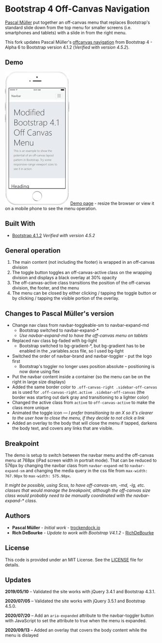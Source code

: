 # Bootstrap 4 Off-Canvas Navigation

[Pascal Müller](https://github.com/trockendock) put together an off-canvas menu that replaces Bootstrap's standard slide down from the top menu for smaller screens (i.e. smartphones and tablets) with a slide in from the right menu.

This fork updates Pascal Müller's [offcanvas navigation](https://github.com/trockendock/bootstrap4-offcanvas-nav) from Bootstrap 4 - Alpha 6 to Bootstrap version 4.1.2 (*Verified with version 4.5.2*).

## Demo
![Slider animation](images/Slider-animation.gif)
[Demo page](https://richdebourke.github.io/bootstrap4-offcanvas-nav/) - resize the browser or view it on a mobile phone to see the menu operation.

## Built With

* [Bootstrap 4.1.2](https://getbootstrap.com/) *Verified with version 4.5.2*

## General operation

1. The main content (not including the footer) is wrapped in an off-canvas division
2. The toggle button toggles an off-canvas-active class on the wrapping division and displays a black overlay at 30% opacity
3. The off-canvas-active class transitions the position of the off-canvas division, the footer, and the menu
4. The menu can be closed by either clicking / tapping the toggle button or by clicking / tapping the visible portion of the overlay.

## Changes to Pascal Müller's version

* Change nav class from navbar-toggleable-sm to navbar-expand-md
    * Bootstrap switched to navbar-expand-*
    * *Use navbar-expand-md to have the off-canvas menu on tablets*
* Replaced nav class bg-faded with bg-light
    * Bootstrap switched to bg-gradient-*, but bg-gradient has to be enabled in the _variables.scss file, so I used bg-light
* Switched the order of navbar-brand and navbar-toggler - put the logo first
    * Bootstrap's toggler no longer uses position absolute – positioning is now done using flex
* Put the navbar content inside a container (so the menu can be on the right in large size displays)
* Added the same border color to `.off-canvas-right .sidebar-off-canvas` as is used for `.off-canvas-right.active .sidebar-off-canvas` (the border was starting out dark gray and transitioning to a lighter color)
* Changed the active class from `active` to `off-canvas-active` to make the class more unique
* Animated the toggle icon — *I prefer transitioning to an X so it's clearer to the user how to close the menu, if they decide to not click a link*
* Added an overlay to the body that will close the menu if tapped, darkens the body text, and covers any links that are visible.

## Breakpoint

The demo is setup to switch between the navbar menu and the off-canvas menu at 768px (iPad screen width in portrait mode). That can be reduced to 576px by changing the navbar class from `navbar-expand-md` to `navbar-expand-sm` and changing the media query in the css file from `max-width: 767.98px` to `max-width: 575.98px`. 

*It might be possible, using Scss, to have off-canvas-sm, -md, -lg, etc. classes that would manage the breakpoint, although the off-canvas size class would probably need to be manually coordinated with the navbar-expand-&ast; class.*

## Authors

* **Pascal Müller** - *Initial work* - [trockendock.io](https://github.com/trockendock)
* **Rich DeBourke** - *Update to work with Bootstrap V4.1.2* - [RichDeBourke](https://github.com/RichDeBourke)

## License

This code is provided under an MIT License. See the [LICENSE](https://github.com/RichDeBourke/bootstrap4-offcanvas-nav/blob/master/LICENSE) file for details.

## Updates

**2019/05/10** – Validated the site works with jQuery 3.4.1 and Bootstrap 4.3.1.

**2020/07/05** – Validated the site works with jQuery 3.5.1 and Bootstrap 4.5.0.

**2020/07/20** – Add an `aria-expanded` attribute to the navbar-toggler button with JavaScript to set the attribute to true when the menu is expanded.

**2020/09/13** – Added an overlay that covers the body content while the menu is dislayed